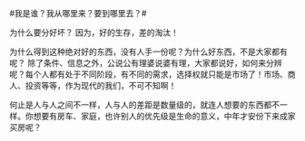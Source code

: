 #我是谁？我从哪里来？要到哪里去？#

为什么要分好坏？
因为，好的生存，差的淘汰！

为什么得到这种绝对好的东西，没有人手一份呢？为什么好东西，不是大家都有呢？
除了条件、信息之外，公说公有理婆说婆有理，大家都说好，如何来分辨呢？每个人都有处于不同阶段，有不同的需求，选择权就只能是市场了！市场、商人、投资等等，作为现代的我们，不可不知啊！

何止是人与人之间不一样，人与人的差距是数量级的，就连人想要的东西都不一样。你想要有房车、家庭，也许别人的优先级是生命的意义，中年才安份下来成家买房呢？
